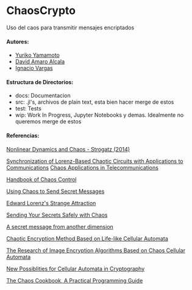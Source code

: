 # ChaosCrypto

Uso del caos para transmitir mensajes encriptados

#### Autores: 
- [Yuriko Yamamoto](https://github.com/Yuriyama "Yuriyama")
- [David Amaro Alcala](https://github.com/davidamaro "davidamaro")
- [Ignacio Vargas](https://github.com/ignacio-vc "ignacio-vc")

#### Estructura de Directorios:
- docs: Documentacion
- src: .jl's, archivos de plain text, esta bien hacer merge de estos
- test: Tests
- wip: Work In Progress, Jupyter Notebooks y demas. Idealmente no queremos merge de estos

#### Referencias:

[Nonlinear Dynamics and Chaos - Strogatz (2014)](http://libgen.io/get.php?md5=93608D1E7D48FF61D25173674AF85BD7&key=ALGOHY9BRV5DVM5D "Lib Genesis")

[Synchronization of Lorenz-Based Chaotic Circuits with Applications to Communications](http://www.rle.mit.edu/dspg/documents/SynchroofLorenz.pdf "Artículo")
[Chaos Applications in Telecommunications](http://libgen.io/get.php?md5=0C28EB7B594F94B10BDD9B9391228D85&key=OCJBN9OTSRT306XH "Lib Genesis")

[Handbook of Chaos Control](http://libgen.io/get.php?md5=97455994EC81072A20A21293532926D1&key=I33OJ1BYKTFE0R1S "Lib Genesis")

[Using Chaos to Send Secret Messages](http://bulldog2.redlands.edu/fac/joanna_bieri/nonlinear/Chotic_Messages.pdf "powerpoint")

[Edward Lorenz's Strange Attraction](https://logicaltightrope.com/2013/08/29/edward-lorenzs-strange-attraction/ "blog")

[Sending Your Secrets Safely with Chaos](https://logicaltightrope.com/2013/09/01/sending-your-secrets-safely-with-chaos/ "blog")

[A secret message from another dimension](https://web.archive.org/web/20150214122103/http://jellymatter.com/2012/01/04/a-secret-message-from-another-dimension/ "ejemplo")

[Chaotic Encryption Method Based on Life-like Cellular Automata](http://arxiv.org/pdf/1112.6326v1.pdf "articulo")

[The Research of Image Encryption Algorithms Based on Chaos Cellular Automata](https://pdfs.semanticscholar.org/bff7/e1fc9a4201e9b50b16314ceffd13c024edf4.pdf "articulo")

[New Possiblities for Cellular Automata in Cryptography](http://www.criptored.upm.es/cibsi/cibsi2011/info/Ponencias/5.%20New%20Possibilities%20for%20Cellular%20Automata%20in%20Cryptography.pdf "presentacion")

[The Chaos Cookbook, A Practical Programming Guide](http://libgen.io/get.php?md5=20F14D04E0992220B0093F9F5D3A7551&key=H8DQQ2F1HMPVXGH8 "Lib Genesis")
